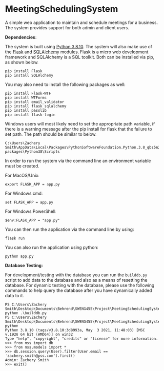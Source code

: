 # MeetingSchedulingSystem
A simple web application to maintain and schedule meetings for a business. The system provides support for both admin and client users. 



**Dependencies:**

The system is built using  [Python 3.8.10](https://www.python.org/downloads/). The system will also make use of the [Flask](https://flask.palletsprojects.com/en/2.0.x/) and [SQLAlchemy](https://www.sqlalchemy.org/) modules. Flask is a micro web development framework and SQLAlchemy is a SQL toolkit. Both can be installed via pip, as shown below.

```shell
pip install Flask
pip install SQLAlchemy
```

You may also need to install the following packages as well:

```shell
pip install Flask-WTF
pip install WTForms
pip install email_validator
pip install flask_sqlalchemy
pip install passlib
pip install flask-login
```

Windows users will most likely need to set the appropriate path variable, if there is a warning message after the pip install for flask that the failure to set path. The path should be similar to below.

```
C:\Users\Zachery Smith\AppData\Local\Packages\PythonSoftwareFoundation.Python.3.8_qbz5n2kfra8p0\LocalCache\local-packages\Python38\Scripts
```



In order to run the system via the command line an environment variable must be created. 

For MacOS/Unix:

```shell
export FLASK_APP = app.py
```

For Windows cmd:

```shell
set FLASK_APP = app.py
```

For Windows PowerShell:

```shell
$env:FLASK_APP = "app.py"
```

You can then run the application via the command line by using:

```shell
flask run
```

You can also run the application using python: 

```shell
python app.py
```



**Database Testing:**

For development/testing with the database you can run the `builddb.py` script to add data to the database and also as a means of resetting the database. For dynamic testing with the database, please use the following commands to help query the database after you have dynamically added data to it. 

```shell
PS C:\Users\Zachery Smith\Desktop\Documents\Behrend\SWENG455\Project\MeetingSchedulingSystem> python .\builddb.py
PS C:\Users\Zachery Smith\Desktop\Documents\Behrend\SWENG455\Project\MeetingSchedulingSystem> python 
Python 3.8.10 (tags/v3.8.10:3d8993a, May  3 2021, 11:48:03) [MSC v.1928 64 bit (AMD64)] on win32
Type "help", "copyright", "credits" or "license" for more information.
>>> from mss import db 
>>> from mss.models import *
>>> db.session.query(User).filter(User.email == 'zachery.smith@pss.com').first()    
Admin: Zachery Smith
>>> exit()
```









